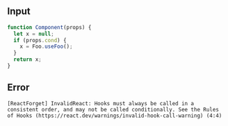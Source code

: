 
## Input

```javascript
function Component(props) {
  let x = null;
  if (props.cond) {
    x = Foo.useFoo();
  }
  return x;
}

```


## Error

```
[ReactForget] InvalidReact: Hooks must always be called in a consistent order, and may not be called conditionally. See the Rules of Hooks (https://react.dev/warnings/invalid-hook-call-warning) (4:4)
```
          
      
